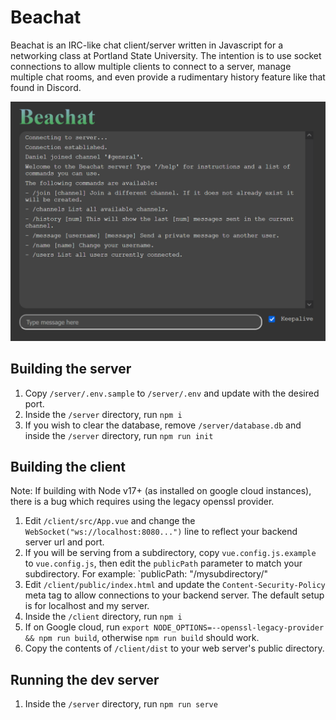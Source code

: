 # Beachat
Beachat is an IRC-like chat client/server written in Javascript for a networking class at Portland State University. The intention is to use socket connections to allow multiple clients to connect to a server, manage multiple chat rooms, and even provide a rudimentary history feature like that found in Discord.

![Screenshot](screenshot.png)

## Building the server

1. Copy `/server/.env.sample` to `/server/.env` and update with the desired port.
2. Inside the `/server` directory, run `npm i`
3. If you wish to clear the database, remove `/server/database.db` and inside the `/server` directory, run `npm run init`

## Building the client
Note: If building with Node v17+ (as installed on google cloud instances), there is a bug which requires using the legacy openssl provider.

1. Edit `/client/src/App.vue` and change the `WebSocket("ws://localhost:8080...")` line to reflect your backend server url and port.
2. If you will be serving from a subdirectory, copy `vue.config.js.example` to `vue.config.js`, then edit the `publicPath` parameter to match your subdirectory. For example: `publicPath: "/mysubdirectory/"
3. Edit `/client/public/index.html` and update the `Content-Security-Policy` meta tag to allow connections to your backend server. The default setup is for localhost and my server.
4. Inside the `/client` directory, run `npm i`
5. If on Google cloud, run `export NODE_OPTIONS=--openssl-legacy-provider && npm run build`, otherwise `npm run build` should work.
6. Copy the contents of `/client/dist` to your web server's public directory.

## Running the dev server

1. Inside the `/server` directory, run `npm run serve`
